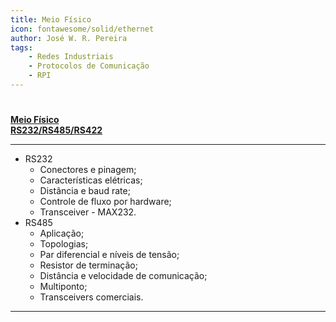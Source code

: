 ```yaml
---
title: Meio Físico
icon: fontawesome/solid/ethernet
author: José W. R. Pereira
tags:
    - Redes Industriais
    - Protocolos de Comunicação
    - RPI
---
```


#

**[Meio Físico <br> RS232/RS485/RS422](slides/aula05-MeioFisico-RS_232-485-422.pdf)**

---

- RS232
    - Conectores e pinagem;
    - Características elétricas;
    - Distância e baud rate;
    - Controle de fluxo por hardware;
    - Transceiver - MAX232.
- RS485
    - Aplicação;
    - Topologias;
    - Par diferencial e níveis de tensão;
    - Resistor de terminação;
    - Distância e velocidade de comunicação;
    - Multiponto;
    - Transceivers comerciais.

---
